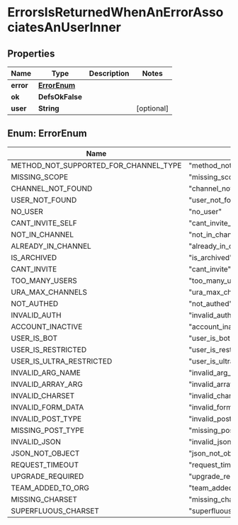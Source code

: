 

# ErrorsIsReturnedWhenAnErrorAssociatesAnUserInner


## Properties

| Name | Type | Description | Notes |
|------------ | ------------- | ------------- | -------------|
|**error** | [**ErrorEnum**](#ErrorEnum) |  |  |
|**ok** | **DefsOkFalse** |  |  |
|**user** | **String** |  |  [optional] |



## Enum: ErrorEnum

| Name | Value |
|---- | -----|
| METHOD_NOT_SUPPORTED_FOR_CHANNEL_TYPE | &quot;method_not_supported_for_channel_type&quot; |
| MISSING_SCOPE | &quot;missing_scope&quot; |
| CHANNEL_NOT_FOUND | &quot;channel_not_found&quot; |
| USER_NOT_FOUND | &quot;user_not_found&quot; |
| NO_USER | &quot;no_user&quot; |
| CANT_INVITE_SELF | &quot;cant_invite_self&quot; |
| NOT_IN_CHANNEL | &quot;not_in_channel&quot; |
| ALREADY_IN_CHANNEL | &quot;already_in_channel&quot; |
| IS_ARCHIVED | &quot;is_archived&quot; |
| CANT_INVITE | &quot;cant_invite&quot; |
| TOO_MANY_USERS | &quot;too_many_users&quot; |
| URA_MAX_CHANNELS | &quot;ura_max_channels&quot; |
| NOT_AUTHED | &quot;not_authed&quot; |
| INVALID_AUTH | &quot;invalid_auth&quot; |
| ACCOUNT_INACTIVE | &quot;account_inactive&quot; |
| USER_IS_BOT | &quot;user_is_bot&quot; |
| USER_IS_RESTRICTED | &quot;user_is_restricted&quot; |
| USER_IS_ULTRA_RESTRICTED | &quot;user_is_ultra_restricted&quot; |
| INVALID_ARG_NAME | &quot;invalid_arg_name&quot; |
| INVALID_ARRAY_ARG | &quot;invalid_array_arg&quot; |
| INVALID_CHARSET | &quot;invalid_charset&quot; |
| INVALID_FORM_DATA | &quot;invalid_form_data&quot; |
| INVALID_POST_TYPE | &quot;invalid_post_type&quot; |
| MISSING_POST_TYPE | &quot;missing_post_type&quot; |
| INVALID_JSON | &quot;invalid_json&quot; |
| JSON_NOT_OBJECT | &quot;json_not_object&quot; |
| REQUEST_TIMEOUT | &quot;request_timeout&quot; |
| UPGRADE_REQUIRED | &quot;upgrade_required&quot; |
| TEAM_ADDED_TO_ORG | &quot;team_added_to_org&quot; |
| MISSING_CHARSET | &quot;missing_charset&quot; |
| SUPERFLUOUS_CHARSET | &quot;superfluous_charset&quot; |



